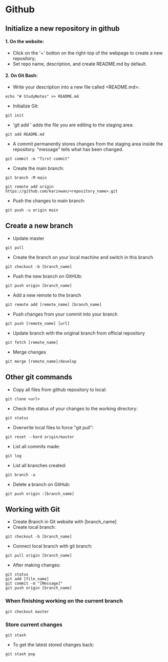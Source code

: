 # Github

## Initialize a new repository in github
#### 1. On the website: 
- Click on the '+' botton on the right-top of the webpage to create a new repository;
- Set repo name, description, and create README.md by default. 

#### 2. On Git Bash:
- Write your description into a new file called <README.md>:
```
echo "# StudyNotes" >> README.md
```
- Initialize Git:
```
git init
```
- 'git add <filename>' adds the file you are editing to the staging area:
```
git add README.md
```
- A commit permanently stores changes from the staging area inside the repository. "message" tells what has been changed. 
```
git commit -m "first commit"
```
- Create the main branch:
```
git branch -M main
```

```
git remote add origin https://github.com/karinwan/<repository_name>.git
```
- Push the changes to main branch:
```
git push -u origin main
```

## Create a new branch
- Update master
```
git pull
```
- Create the branch on your local machine and switch in this branch
```
git checkout -b [branch_name]
```
- Push the new branch on GitHUb:
```
git push origin [branch_name]
```
- Add a new remote to the branch
```
git remote add [remote_name] [branch_name]
```
- Push changes from your commit into your branch
```
git push [remote_name] [url]
```
- Update branch with the original branch from official repository
```
git fetch [remote_name]
```
- Merge changes
```
git merge [remote_name]/develop
```


## Other git commands
- Copy all files from github repository to local: 
```
git clone <url>
```
- Check the status of your changes to the working directory:
```
git status
```
- Overwrite local files to force "git pull": 
```
git reset --hard origin/master
```  
- List all commits made: 
```
git log
```
- List all branches created:
```
git branch -a
```
- Delete a branch on GitHub:
```
git push origin :[branch_name]
```
  

## Working with Git
- Create Branch in Git website with [branch_name]
- Create local branch:
```
git checkout -b [branch_name]
```
- Connect local branch with git branch:
```
git pull origin [branch_name]
```
- After making changes:
```
git status
git add [file_name]
git commit -m "[Message]"
git push origin [branch_name]
```
  
### When finishing working on the current branch
```
git checkout master
```
  
### Store current changes
```
git stash
```
- To get the latest stored changes back:
```
git stash pop
```
  


